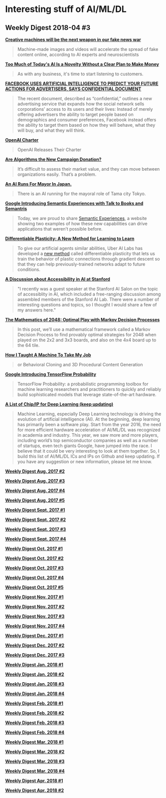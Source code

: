 # Interesting stuff of AI/ML/DL

## Weekly Digest 2018-04 \#3

**[Creative machines will be the next weapon in our fake news war](http://www.wired.co.uk/article/artificial-intelligence-threat-creative-machines-fake-news)**
> Machine-made images and videos will accelerate the spread of fake content online, according to AI experts and neuroscientists

**[Too Much of Today's AI Is a Novelty Without a Clear Plan to Make Money](https://www.entrepreneur.com/article/311233)**
> As with any business, it's time to start listening to customers.

**[FACEBOOK USES ARTIFICIAL INTELLIGENCE TO PREDICT YOUR FUTURE ACTIONS FOR ADVERTISERS, SAYS CONFIDENTIAL DOCUMENT](https://theintercept.com/2018/04/13/facebook-advertising-data-artificial-intelligence-ai/)**
> The recent document, described as “confidential,” outlines a new advertising service that expands how the social network sells corporations’ access to its users and their lives: Instead of merely offering advertisers the ability to target people based on demographics and consumer preferences, Facebook instead offers the ability to target them based on how they will behave, what they will buy, and what they will think. 

**[OpenAI Charter](https://blog.openai.com/openai-charter/)**
> OpenAI Releases Their Charter

**[Are Algorithms the New Campaign Donation?](https://slate.com/technology/2018/04/the-cambridge-analytica-scandal-suggests-algorithms-are-the-new-campaign-donation.html)**
> It’s difficult to assess their market value, and they can move between organizations easily. That’s a problem.

**[An AI Runs For Mayor In Japan.](http://otaquest.com/tama-city-ai-mayor/)**
> There is an AI running for the mayoral role of Tama city Tokyo.

**[Google Introducing Semantic Experiences with Talk to Books and Semantris](https://research.googleblog.com/2018/04/introducing-semantic-experiences-with.html)**
> Today, we are proud to share [Semantic Experiences](http://research.google.com/semanticexperiences), a website showing two examples of how these new capabilities can drive applications that weren’t possible before.

**[Differentiable Plasticity: A New Method for Learning to Learn](https://eng.uber.com/differentiable-plasticity/)**
> To give our artificial agents similar abilities, Uber AI Labs has developed a [new method](https://arxiv.org/abs/1804.02464) called differentiable plasticity that lets us train the behavior of plastic connections through gradient descent so that they can help previously-trained networks adapt to future conditions. 

**[A Discussion about Accessibility in AI at Stanford](http://www.fast.ai/2018/04/10/stanford-salon/)**
> "I recently was a guest speaker at the Stanford AI Salon on the topic of accessiblity in AI, which included a free-ranging discussion among assembled members of the Stanford AI Lab. There were a number of interesting questions and topics, so I thought I would share a few of my answers here."

**[The Mathematics of 2048: Optimal Play with Markov Decision Processes](http://jdlm.info/articles/2018/03/18/markov-decision-process-2048.html)**
> In this post, we’ll use a mathematical framework called a Markov Decision Process to find provably optimal strategies for 2048 when played on the 2x2 and 3x3 boards, and also on the 4x4 board up to the 64 tile. 

**[How I Taught A Machine To Take My Job](https://medium.com/@samsniderheld/how-i-taught-a-machine-to-take-my-job-2dd1adb4df18)**
> or Behavioral Cloning and 3D Procedural Content Generation

**[Google Introducing TensorFlow Probability](https://medium.com/tensorflow/introducing-tensorflow-probability-dca4c304e245)**
> TensorFlow Probability: a probabilistic programming toolbox for machine learning researchers and practitioners to quickly and reliably build sophisticated models that leverage state-of-the-art hardware.

**[A List of Chip/IP for Deep Learning (keep updating)](https://basicmi.github.io/Deep-Learning-Processor-List/)**
> Machine Learning, especially Deep Learning technology is driving the evolution of artificial intelligence (AI). At the beginning, deep learning has primarily been a software play. Start from the year 2016, the need for more efficient hardware acceleration of AI/ML/DL was recognized in academia and industry. This year, we saw more and more players, including world’s top semiconductor companies as well as a number of startups, even tech giants Google, have jumped into the race. I believe that it could be very interesting to look at them together. So, I build this list of AI/ML/DL ICs and IPs on Github and keep updating. If you have any suggestion or new information, please let me know.

**[Weekly Digest Aug. 2017 \#2](https://github.com/basicmi/Machine-Learning-Articles/blob/master/WeeklyDigest2017-08_2.md)**

**[Weekly Digest Aug. 2017 \#3](https://github.com/basicmi/Machine-Learning-Articles/blob/master/WeeklyDigest2017-08_3.md)**

**[Weekly Digest Aug. 2017 \#4](https://github.com/basicmi/Machine-Learning-Articles/blob/master/WeeklyDigest2017-08_4.md)**

**[Weekly Digest Aug. 2017 \#5](https://github.com/basicmi/Machine-Learning-Articles/blob/master/WeeklyDigest2017-08_5.md)**

**[Weekly Digest Sept. 2017 \#1](https://github.com/basicmi/Machine-Learning-Articles/blob/master/WeeklyDigest2017-09_1.md)**

**[Weekly Digest Sept. 2017 \#2](https://github.com/basicmi/Machine-Learning-Articles/blob/master/WeeklyDigest2017-09_2.md)**

**[Weekly Digest Sept. 2017 \#3](https://github.com/basicmi/Machine-Learning-Articles/blob/master/WeeklyDigest2017-09_3.md)**

**[Weekly Digest Sept. 2017 \#4](https://github.com/basicmi/Machine-Learning-Articles/blob/master/WeeklyDigest2017-09_4.md)**

**[Weekly Digest Oct. 2017 \#1](https://github.com/basicmi/Machine-Learning-Articles/blob/master/WeeklyDigest2017-10_1.md)**

**[Weekly Digest Oct. 2017 \#2](https://github.com/basicmi/Machine-Learning-Articles/blob/master/WeeklyDigest2017-10_2.md)**

**[Weekly Digest Oct. 2017 \#3](https://github.com/basicmi/Machine-Learning-Articles/blob/master/WeeklyDigest2017-10_3.md)**

**[Weekly Digest Oct. 2017 \#4](https://github.com/basicmi/Machine-Learning-Articles/blob/master/WeeklyDigest2017-10_4.md)**

**[Weekly Digest Oct. 2017 \#5](https://github.com/basicmi/Machine-Learning-Articles/blob/master/WeeklyDigest2017-10_5.md)**

**[Weekly Digest Nov. 2017 \#1](https://github.com/basicmi/Machine-Learning-Articles/blob/master/WeeklyDigest2017-11_1.md)**

**[Weekly Digest Nov. 2017 \#2](https://github.com/basicmi/Machine-Learning-Articles/blob/master/WeeklyDigest2017-11_2.md)**

**[Weekly Digest Nov. 2017 \#3](https://github.com/basicmi/Machine-Learning-Articles/blob/master/WeeklyDigest2017-11_3.md)**

**[Weekly Digest Nov. 2017 \#4](https://github.com/basicmi/Machine-Learning-Articles/blob/master/WeeklyDigest2017-11_4.md)**

**[Weekly Digest Dec. 2017 \#1](https://github.com/basicmi/Machine-Learning-Articles/blob/master/WeeklyDigest2017-12_1.md)**

**[Weekly Digest Dec. 2017 \#2](https://github.com/basicmi/Machine-Learning-Articles/blob/master/WeeklyDigest2017-12_2.md)**

**[Weekly Digest Dec. 2017 \#3](https://github.com/basicmi/Machine-Learning-Articles/blob/master/WeeklyDigest2017-12_3.md)**

**[Weekly Digest Jan. 2018 \#1](https://github.com/basicmi/Machine-Learning-Articles/blob/master/WeeklyDigest2018-01_1.md)**

**[Weekly Digest Jan. 2018 \#2](https://github.com/basicmi/Machine-Learning-Articles/blob/master/WeeklyDigest2018-01_2.md)**

**[Weekly Digest Jan. 2018 \#3](https://github.com/basicmi/Machine-Learning-Articles/blob/master/WeeklyDigest2018-01_3.md)**

**[Weekly Digest Jan. 2018 \#4](https://github.com/basicmi/Machine-Learning-Articles/blob/master/WeeklyDigest2018-01_4.md)**

**[Weekly Digest Feb. 2018 \#1](https://github.com/basicmi/Machine-Learning-Articles/blob/master/WeeklyDigest2018-02_1.md)**

**[Weekly Digest Feb. 2018 \#2](https://github.com/basicmi/Machine-Learning-Articles/blob/master/WeeklyDigest2018-02_2.md)**

**[Weekly Digest Feb. 2018 \#3](https://github.com/basicmi/Machine-Learning-Articles/blob/master/WeeklyDigest2018-02_3.md)**

**[Weekly Digest Feb. 2018 \#4](https://github.com/basicmi/Machine-Learning-Articles/blob/master/WeeklyDigest2018-02_4.md)**

**[Weekly Digest Mar. 2018 \#1](https://github.com/basicmi/Machine-Learning-Articles/blob/master/WeeklyDigest2018-03_1.md)**

**[Weekly Digest Mar. 2018 \#2](https://github.com/basicmi/Machine-Learning-Articles/blob/master/WeeklyDigest2018-03_2.md)**

**[Weekly Digest Mar. 2018 \#3](https://github.com/basicmi/Machine-Learning-Articles/blob/master/WeeklyDigest2018-03_3.md)**

**[Weekly Digest Mar. 2018 \#4](https://github.com/basicmi/Machine-Learning-Articles/blob/master/WeeklyDigest2018-03_4.md)**

**[Weekly Digest Apr. 2018 \#1](https://github.com/basicmi/Machine-Learning-Articles/blob/master/WeeklyDigest2018-04_1.md)**

**[Weekly Digest Apr. 2018 \#2](https://github.com/basicmi/Machine-Learning-Articles/blob/master/WeeklyDigest2018-04_2.md)**
